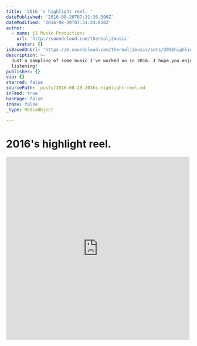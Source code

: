```yaml
---
title: '2016''s highlight reel. '
datePublished: '2016-08-20T07:31:36.300Z'
dateModified: '2016-08-20T07:31:34.050Z'
author:
  - name: j2 Music Productions
    url: 'http://soundcloud.com/therealj2music'
    avatar: {}
isBasedOnUrl: 'https://m.soundcloud.com/therealj2music/sets/2016highlights'
description: >-
  Just a sampling of some music I've worked on in 2016. I hope you enjoy
  listening!
publisher: {}
via: {}
starred: false
sourcePath: _posts/2016-08-20-2016s-highlight-reel.md
inFeed: true
hasPage: false
inNav: false
_type: MediaObject

---
```

# 2016's highlight reel. 

<iframe src="https://cdn.embedly.com/widgets/media.html?src=https%3A%2F%2Fw.soundcloud.com%2Fplayer%2F%3Fvisual%3Dtrue%26url%3Dhttp%253A%252F%252Fapi.soundcloud.com%252Fplaylists%252F1904529%26show_artwork%3Dtrue&amp;url=https%3A%2F%2Fm.soundcloud.com%2Ftherealj2music%2Fsets%2F2016highlights&amp;image=http%3A%2F%2Fa1.sndcdn.com%2Fimages%2Ffb_placeholder.png%3F1471271515&amp;key=b7d04c9b404c499eba89ee7072e1c4f7&amp;type=text%2Fhtml&amp;schema=soundcloud" width="500" height="500" scrolling="no" frameborder="0" allowfullscreen="" style=""></iframe>